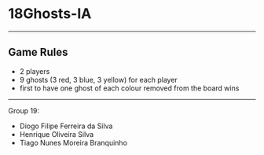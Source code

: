 # 18Ghosts-IA

---

## Game Rules

- 2 players
- 9 ghosts (3 red, 3 blue, 3 yellow) for each player
- first to have one ghost of each colour removed from the board wins

---

Group 19:
- Diogo Filipe Ferreira da Silva
- Henrique Oliveira Silva
- Tiago Nunes Moreira Branquinho
